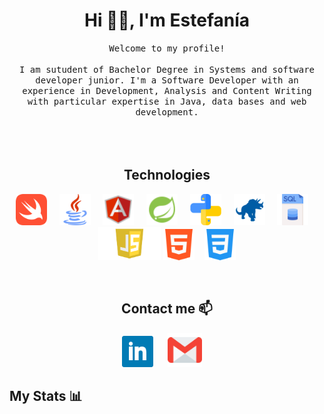 <h1 align="center"> Hi 👋🏻, I'm Estefanía</h1>

<p align="center">
  <samp>
Welcome to my profile!<br/>
<br/>
I am sutudent of Bachelor Degree in Systems and software developer junior. I'm a Software Developer with an experience in Development, Analysis and Content Writing with particular
expertise in Java, data bases and web development.
  </samp><br><br>
<br><br>
  
  <h2 align="center">Technologies</h2>
<p align="center">
   <img src="Images/swift(1).png" width="50" height="50" /> &nbsp; &nbsp;
   <img src="Images/java.png" width="50" height="50" /> &nbsp; &nbsp;
   <img src="Images/angular.png" width="50" height="50" /> &nbsp; &nbsp;
   <img src="Images/Spring.png" width="50" height="50" /> &nbsp; &nbsp;
   <img src="Images/piton.png" width="50" height="50" /> &nbsp; &nbsp;
   <img src="Images/cobol.png" width="50" height="50" /> &nbsp; &nbsp;
   <img src="Images/sql.png" width="50" height="50" /> &nbsp; &nbsp;
   <img src="Images/javascript.png" width="100" height="53" />
   <img src="Images/html-5.png" width="50" height="50" />&nbsp; &nbsp;
   <img src="Images/css-3.png" width="50" height="50" />
</p>
<br/>

<h2 align="center"> Contact me 📫 </h2>
<p align="center">
  <a target="_blank"href="https://www.linkedin.com/in/maria-estefania-sassone"><img src="Images/linkedin.png" width="50" height="50" /></a>&nbsp; &nbsp; &nbsp; 
  <a target="_blank"href="mailto:estefaniasassone@gmail.com"><img src="Images/gmail (1).png" width="55" height="55" /></a>&nbsp;&nbsp;&nbsp;&nbsp;

</p>

<h2 aling="center"> My Stats 📊 </h2>

<p align="center" >&nbsp;<img align="center" src="https://github-readme-stats.vercel.app/api?username=Estefani-a&show_icons=true&theme=tokyonight" alt=""/></p>

